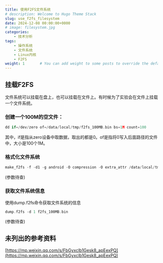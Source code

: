 ```yaml
---
title: 使用F2FS文件系统
# description: Welcome to Hugo Theme Stack
slug: use_f2fs_filesystem
date: 2024-12-08 00:00:00+0000
# image: filesystem.jpg
categories:
    - 技术分析
tags:
    - 操作系统
    - 文件系统
    - Linux内核
    - F2FS
weight: 1       # You can add weight to some posts to override the default sorting (date descending)
---
```

## 挂载F2FS

文件系统可以挂载在盘上，也可以挂载在文件上。有时候为了实验会在文件上挂载一个文件系统。

### 创建一个100M的空文件：

```c
dd if=/dev/zero of=/data/local/tmp/f2fs_100MB.bin bs=1M count=100
```

其中，if是指从zero设备中取数据，取出的都是0。of是指将0写入后面路径的文件中，大小是100个1M。

### 格式化文件系统

```c
make_f2fs -f -d1 -g android -O compression -O extra_attr /data/local/tmp/f2fs_100MB.bin    
```

(参数待查)

### 获取文件系统信息

使用dump.f2fs命令获取文件系统的信息

```c
dump.f2fs -d 1 f2fs_100MB.bin
```

(参数待查)

## 未列出的参考资料

[https://mp.weixin.qq.com/s/FbGyxclb1Gesk8_apEexPQ](https://mp.weixin.qq.com/s/FbGyxclb1Gesk8_apEexPQ)